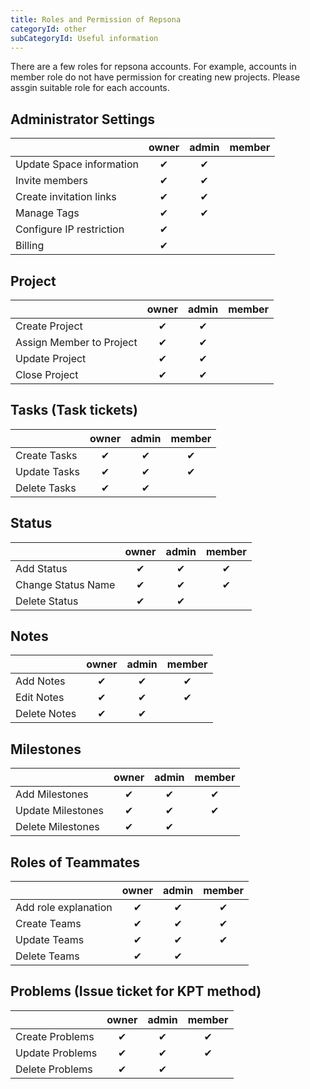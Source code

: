 ```yaml
---
title: Roles and Permission of Repsona
categoryId: other
subCategoryId: Useful information
---
```


There are a few roles for repsona accounts. For example, accounts in member role do not have permission for creating new projects. Please assgin suitable role for each accounts.  

## Administrator Settings

| | owner | admin | member |
|---|:---:|:---:|:---:|
|Update Space information| ✔︎ | ✔︎ |  |
|Invite members| ✔︎ | ✔︎ |  |
|Create invitation links| ✔︎ | ✔︎ |  |
|Manage Tags| ✔︎ | ✔︎ |  |
|Configure IP restriction| ✔︎ | ︎ |  |
|Billing| ✔︎ |  |  |

## Project

| | owner | admin | member |
|---|:---:|:---:|:---:|
|Create Project| ✔︎ | ✔︎ |  |
|Assign Member to Project| ✔︎ | ✔︎ |  |
|Update Project| ✔︎ | ✔︎ |  |
|Close Project| ✔︎ | ✔︎ |  |

## Tasks (Task tickets)

| | owner | admin | member |
|---|:---:|:---:|:---:|
|Create Tasks| ✔︎ | ✔︎ | ✔︎ |
|Update Tasks| ✔︎ | ✔︎ | ✔︎ |
|Delete Tasks| ✔︎ | ✔︎ |  |

## Status

| | owner | admin | member |
|---|:---:|:---:|:---:|
|Add Status| ✔︎ | ✔︎ | ✔ |
|Change Status Name| ✔︎ | ✔︎ | ✔ |
|Delete Status| ✔︎ | ✔︎ |  |

## Notes

| | owner | admin | member |
|---|:---:|:---:|:---:|
|Add Notes| ✔︎ | ✔︎ | ✔︎ |
|Edit Notes| ✔︎ | ✔︎ | ✔︎ |
|Delete Notes| ✔︎ | ✔︎ |  |

## Milestones

| | owner | admin | member |
|---|:---:|:---:|:---:|
|Add Milestones| ✔︎ | ✔︎ | ✔︎ |
|Update Milestones| ✔︎ | ✔︎ | ✔︎ |
|Delete Milestones| ✔︎ | ✔︎ |  |

## Roles of Teammates

| | owner | admin | member |
|---|:---:|:---:|:---:|
|Add role explanation| ✔︎ | ✔︎ | ✔︎ |
|Create Teams| ✔︎ | ✔︎ | ✔︎ |
|Update Teams| ✔︎ | ✔︎ | ✔︎ |
|Delete Teams| ✔︎ | ✔︎ |  |

## Problems (Issue ticket for KPT method)

| | owner | admin | member |
|---|:---:|:---:|:---:|
|Create Problems| ✔︎ | ✔︎ | ✔︎ |
|Update Problems| ✔︎ | ✔︎ | ✔︎ |
|Delete Problems| ✔︎ | ✔︎ |  |

